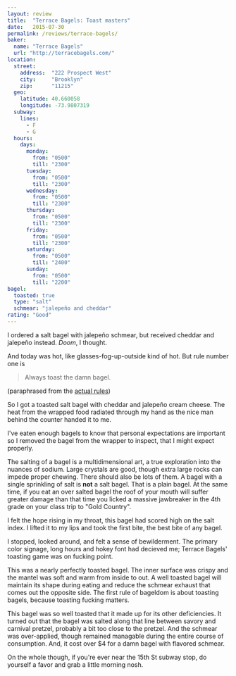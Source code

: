 ```yaml
---
layout: review
title:  "Terrace Bagels: Toast masters"
date:   2015-07-30
permalink: /reviews/terrace-bagels/
baker:
  name: "Terrace Bagels"
  url: "http://terracebagels.com/"
location:
  street:
    address:  "222 Prospect West"
    city:     "Brooklyn"
    zip:      "11215"
  geo:
    latitude: 40.660058
    longitude: -73.9807319
  subway:
    lines:
      - F
      - G
  hours:
    days:
      monday:
        from: "0500"
        till: "2300"
      tuesday:
        from: "0500"
        till: "2300"
      wednesday:
        from: "0500"
        till: "2300"
      thursday:
        from: "0500"
        till: "2300"
      friday:
        from: "0500"
        till: "2300"
      saturday:
        from: "0500"
        till: "2400"
      sunday:
        from: "0500"
        till: "2200"
bagel:
  toasted: true
  type: "salt"
  schmear: "jalepeño and cheddar"
rating: "Good"
---
```


I ordered a salt bagel with jalepeño schmear, but received cheddar and jalepeño instead. _Doom_, I thought.

And today was hot, like glasses-fog-up-outside kind of hot. But rule number one is

> Always toast the damn bagel.

(paraphrased from the [actual rules](/about/))

So I got a toasted salt bagel with cheddar and jalepeño cream cheese. The heat from the wrapped food radiated through my hand as the nice man behind the counter handed it to me.

I've eaten enough bagels to know that personal expectations are important so I removed the bagel from the wrapper to inspect, that I might expect properly.

The salting of a bagel is a multidimensional art, a true exploration into the nuances of sodium. Large crystals are good, though extra large rocks can impede proper chewing. There should also be lots of them. A bagel with a single sprinkling of salt is **not** a salt bagel. That is a plain bagel. At the same time, if you eat an over salted bagel the roof of your mouth will suffer greater damage than that time you licked a massive jawbreaker in the 4th grade on your class trip to "Gold Country".

I felt the hope rising in my throat, this bagel had scored high on the salt index. I lifted it to my lips and took the first bite, the best bite of any bagel.

I stopped, looked around, and felt a sense of bewilderment. The primary color signage, long hours and hokey font had decieved me; Terrace Bagels' toasting game was on fucking point.

This was a nearly perfectly toasted bagel. The inner surface was crispy and the mantel was soft and warm from inside to out. A well toasted bagel will maintain its shape during eating and reduce the schmear exhaust that comes out the opposite side. The first rule of bageldom is about toasting bagels, because toasting fucking matters.

This bagel was so well toasted that it made up for its other deficiencies. It turned out that the bagel was salted along that line between savory and carnival pretzel, probably a bit too close to the pretzel. And the schmear was  over-applied, though remained managable during the entire course of consumption. And, it cost over $4 for a damn bagel with flavored schmear.

On the whole though, if you're ever near the 15th St subway stop, do yourself a favor and grab a little morning nosh.
